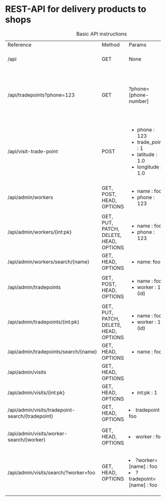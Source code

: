 # REST-API for delivery products to shops

<table>
    <caption>Basic API instructions</caption>
    <tr>
        <td>
            Reference
        </td>
        <td>
            Method
        </td>
        <td>
            Params
        </td>
        <td>
            Purpose
        </td>
    </tr>
    <tr>
        <td>
            /api
        </td>
        <td>
            GET
        </td>
        <td>
            None
        </td>
        <td>
            Entry point for basic api
        </td>
    </tr>
    <tr>
        <td>
            /api/tradepoints?phone=123
        </td>
        <td>
            GET
        </td>
        <td>
            ?phone=[phone-number]
        </td>
        <td>
            List of all tradepoints with basic permission. Need to send phone param
        </td>
    </tr>
    <tr>
        <td>
            /api/visit-trade-point
        </td>
        <td>
            POST
        </td>
        <td>
            <ul>
                <li>phone : 123</li>
                <li>trade_point : 1</li>
                <li>latitude : 1.0</li>
                <li>longitude : 1.0</li>
            </ul>
        </td>
        <td>
            Add new visit to a trade point. Only if worker attached to that trade point
        </td>
    </tr>
    <tr>
        <td>
            /api/admin/workers
        </td>
        <td>
            GET, POST, HEAD, OPTIONS
        </td>
        <td>
            <ul>
                <li>name : foo</li>
                <li>phone : 123</li>
            </ul>
        </td>
        <td>
            Create or Retrieve worker
        </td>
    </tr>
    <tr>
        <td>
            /api/admin/workers/{int:pk}
        </td>
        <td>
            GET, PUT, PATCH, DELETE, HEAD, OPTIONS
        </td>
        <td>
            <ul>
                <li>name : foo</li>
                <li>phone : 123</li>
            </ul>
        </td>
        <td>
            CRUD for worker
        </td>
    </tr>
    <tr>
        <td>
            /api/admin/workers/search/{name}
        </td>
        <td>
            GET, HEAD, OPTIONS
        </td>
        <td>
            <ul>
                <li>name: foo</li>
            </ul>
        </td>
        <td>
            Retrieve worker
        </td>
    </tr>
    <tr>
        <td>
            /api/admin/tradepoints
        </td>
        <td>
            GET, POST, HEAD, OPTIONS
        </td>
        <td>
            <ul>
                <li>name : foo</li>
                <li>worker : 1 (id)</li>
            </ul>
        </td>
        <td>
            Create or Retrieve trade point
        </td>
    </tr>
    <tr>
        <td>
            /api/admin/tradepoints/{int:pk}
        </td>
        <td>
            GET, PUT, PATCH, DELETE, HEAD, OPTIONS
        </td>
        <td>
            <ul>
                <li>name : foo</li>
                <li>worker : 1 (id)</li>
            </ul>
        </td>
        <td>
            CRUD for trade point
        </td>
    </tr>
    <tr>
        <td>
            /api/admin/tradepoints/search/{name}
        </td>
        <td>
            GET, HEAD, OPTIONS
        </td>
        <td>
            <ul>
                <li>name : foo</li>
            </ul>
        </td>
        <td>
            Retrieve trade point by name
        </td>
    </tr>
    <tr>
        <td>
            /api/admin/visits
        </td>
        <td>
            GET, HEAD, OPTIONS
        </td>
        <td>
        </td>
        <td>
            Retrieve visits
        </td>
    </tr>
    <tr>
        <td>
            /api/admin/visits/{int:pk}
        </td>
        <td>
            GET, HEAD, OPTIONS
        </td>
        <td>
            <ul>
                <li>int:pk : 1</li>
            </ul>
        </td>
        <td>
            Retrieve visits by id
        </td>
    </tr>
    <tr>
        <td>
            /api/admin/visits/tradepoint-search/{tradepoint}
        </td>
        <td>
            GET, HEAD, OPTIONS
        </td>
        <td>
            <li>tradepoint : foo</li>
        </td>
        <td>
            Retrieve visits by name
        </td>
    </tr>
    <tr>
        <td>
            /api/admin/visits/worker-search/{worker}
        </td>
        <td>
            GET, HEAD, OPTIONS
        </td>
        <td>
            <li>worker : foo</li>
        </td>
        <td>
            Retrieve visits by worker name
        </td>
    </tr>
    <tr>
        <td>
            /api/admin/visits/search/?worker=foo
        </td>
        <td>
            GET, HEAD, OPTIONS
        </td>
        <td>
            <li>?worker=[name] : foo</li>
            <li>?tradepoint=[name] : foo</li>
        </td>
        <td>
            Retrieve visits by worker name or tradepoint name with url params
        </td>
    </tr>
<table>

